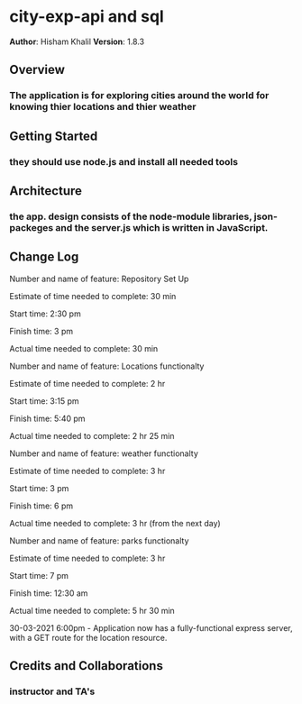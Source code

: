 # city-exp-api   and   sql

**Author**: Hisham Khalil
**Version**: 1.8.3

## Overview
### The application is for exploring cities around the world for knowing thier locations and thier weather 

## Getting Started
### they should use node.js and install all needed tools 

## Architecture
### the app. design consists of the node-module libraries, json-packeges and the server.js which is written in JavaScript.

## Change Log
Number and name of feature:  Repository Set Up

Estimate of time needed to complete: 30 min

Start time: 2:30 pm

Finish time: 3 pm

Actual time needed to complete: 30 min

Number and name of feature: Locations functionalty

Estimate of time needed to complete: 2 hr

Start time: 3:15 pm

Finish time: 5:40 pm 

Actual time needed to complete: 2 hr 25 min

Number and name of feature:  weather functionalty

Estimate of time needed to complete: 3 hr

Start time: 3 pm

Finish time: 6 pm

Actual time needed to complete: 3 hr (from the next day)

Number and name of feature: parks functionalty

Estimate of time needed to complete: 3 hr

Start time: 7 pm

Finish time: 12:30 am

Actual time needed to complete: 5 hr 30 min

30-03-2021 6:00pm - Application now has a fully-functional express server, with a GET route for the location resource.

## Credits and Collaborations
### instructor and TA's 